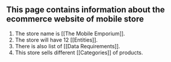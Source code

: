 
## This page contains information about the ecommerce website of mobile store

1. The store name is [[The Mobile Emporium]].
2. The store will have 12 [[Entities]].
3. There is also list of [[Data Requirements]].
4. This store sells different [[Categories]] of products.